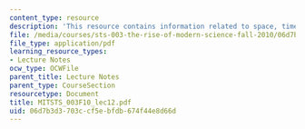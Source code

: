 ```yaml
---
content_type: resource
description: 'This resource contains information related to space, time and spacetime. '
file: /media/courses/sts-003-the-rise-of-modern-science-fall-2010/06d7b3d3703ccf5ebfdb674f44e8d66d_MITSTS_003F10_lec12.pdf
file_type: application/pdf
learning_resource_types:
- Lecture Notes
ocw_type: OCWFile
parent_title: Lecture Notes
parent_type: CourseSection
resourcetype: Document
title: MITSTS_003F10_lec12.pdf
uid: 06d7b3d3-703c-cf5e-bfdb-674f44e8d66d
---
```


